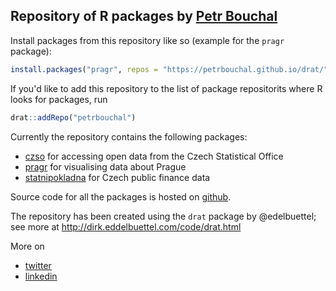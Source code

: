 ## Repository of R packages by [Petr Bouchal](https://petrbouchal.github.io)

Install packages from this repository like so (example for the `pragr` package):

``` r 
install.packages("pragr", repos = "https://petrbouchal.github.io/drat/")
```

If you'd like to add this repository to the list of package repositorits where R looks for packages, run

``` r
drat::addRepo("petrbouchal")
```

Currently the repository contains the following packages:

- [czso](https://github.com/petrbouchal/czso) for accessing open data from the Czech Statistical Office 
- [pragr](https://github.com/petrbouchal/pragr) for visualising data about Prague
- [statnipokladna](https://github.com/petrbouchal/statnipokladna) for Czech public finance data

Source code for all the packages is hosted on [github](https://github.com/petrbouchal).

The repository has been created using the `drat` package by @edelbuettel; see more at <http://dirk.eddelbuettel.com/code/drat.html>

More on

- [twitter](https://twitter.com/petrbouchal)
- [linkedin](https://linkedin.com/in/petrbouchal)
